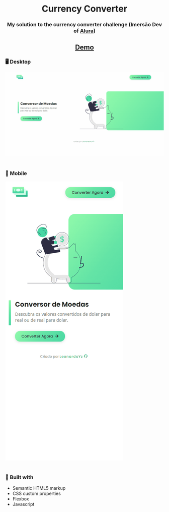 <h1 align="center">Currency Converter</h1>

<div align="center">
  <h3>My solution to the currency converter challenge (Imersão Dev of <a href="https://www.alura.com.br/" target="_blank">Alura</a>)</h3>
</div>

<div align="center">
  <h2>
    <a href="">
      Demo
    </a>
  </h2>
</div>

<div> 
  <h3>🖥️ Desktop</h3>
  <img src="./readme-files/desktop-preview.gif">
</div>
<br>

<div>
  <h3>📱 Mobile</h3>
  <img src="./readme-files/mobile-preview.gif">
</div>

#
<h3>🔨 Built with</h3>

<ul>
  <li>Semantic HTML5 markup</li>
  <li>CSS custom properties</li>
  <li>Flexbox</li>
  <li>Javascript</li>
</ul>
